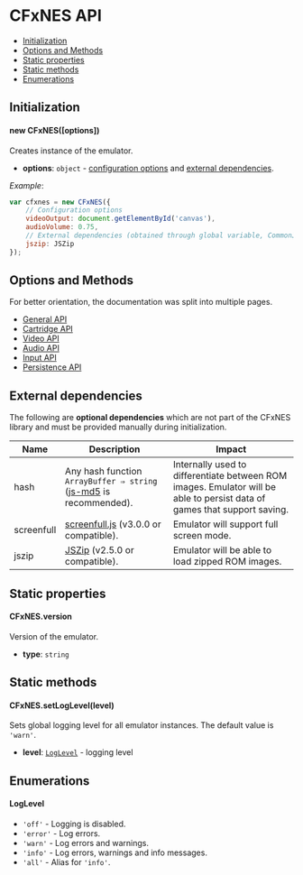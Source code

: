 # CFxNES API

- [Initialization](#user-content-initialization)
- [Options and Methods](#user-content-options-and-methods)
- [Static properties](#user-content-static-properties)
- [Static methods](#user-content-static-methods)
- [Enumerations](#user-content-enumerations)

## Initialization

#### new CFxNES([options])

Creates instance of the emulator. 

- **options**: `object` - [configuration options](#user-content-options-and-methods) and [external dependencies](#user-content-external-dependencies).

*Example*:

```javascript
var cfxnes = new CFxNES({
    // Configuration options
    videoOutput: document.getElementById('canvas'),
    audioVolume: 0.75,
    // External dependencies (obtained through global variable, CommonJS, AMD, etc.)
    jszip: JSZip
});
```

## Options and Methods

For better orientation, the documentation was split into multiple pages.

- [General API](general-api.md)
- [Cartridge API](cartridge-api.md)
- [Video API](video-api.md)
- [Audio API](audio-api.md)
- [Input API](input-api.md)
- [Persistence API](persistence-api.md)

## External dependencies

The following are **optional dependencies** which are not part of the CFxNES library and must be provided manually during initialization.

| Name | Description | Impact |
|------|-------------|--------|
| hash | Any hash function `ArrayBuffer ⇒ string` ([js-md5](https://github.com/emn178/js-md5) is recommended). | Internally used to differentiate between ROM images. Emulator will be able to persist data of games that support saving. |
| screenfull | [screenfull.js](https://github.com/sindresorhus/screenfull.js/) (v3.0.0 or compatible). | Emulator will support full screen mode. |
| jszip | [JSZip](https://github.com/Stuk/jszip) (v2.5.0 or compatible). | Emulator will be able to load zipped ROM images. |

## Static properties

#### CFxNES.version

Version of the emulator.
- **type**: `string`

## Static methods

#### CFxNES.setLogLevel(level)

Sets global logging level for all emulator instances. The default value is `'warn'`.

- **level**: [`LogLevel`](#user-content-loglevel) - logging level

## Enumerations

#### LogLevel

- `'off'` - Logging is disabled.
- `'error'` - Log errors.
- `'warn'` - Log errors and warnings.
- `'info'` - Log errors, warnings and info messages.
- `'all'` - Alias for `'info'`.
